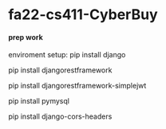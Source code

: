 # fa22-cs411-CyberBuy



#### prep work
enviroment setup:
pip install django

pip install djangorestframework

pip install djangorestframework-simplejwt

pip install pymysql

pip install django-cors-headers
